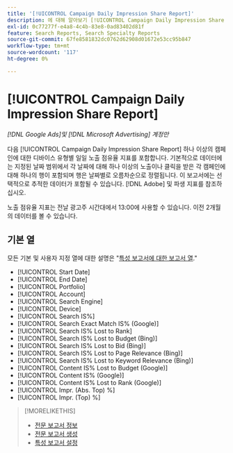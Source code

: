 ```yaml
---
title: '[!UICONTROL Campaign Daily Impression Share Report]'
description: 에 대해 알아보기 [!UICONTROL Campaign Daily Impression Share Report].
exl-id: 0c77277f-e4a8-4c4b-83e8-0ad83402d81f
feature: Search Reports, Search Specialty Reports
source-git-commit: 67fe8581832dc0762d62908d01672e53cc95b847
workflow-type: tm+mt
source-wordcount: '117'
ht-degree: 0%

---
```


# [!UICONTROL Campaign Daily Impression Share Report]

*[!DNL Google Ads]및 [!DNL Microsoft Advertising] 계정만*

다음 [!UICONTROL Campaign Daily Impression Share Report] 하나 이상의 캠페인에 대한 디바이스 유형별 일일 노출 점유율 지표를 포함합니다. 기본적으로 데이터에는 지정된 날짜 범위에서 각 날짜에 대해 하나 이상의 노출이나 클릭을 받은 각 캠페인에 대해 하나의 행이 포함되며 행은 날짜별로 오름차순으로 정렬됩니다. 이 보고서에는 선택적으로 추적한 데이터가 포함될 수 있습니다. [!DNL Adobe] 및 파생 지표를 참조하십시오.

노출 점유율 지표는 전날 광고주 시간대에서 13:00에 사용할 수 있습니다. 이전 2개월의 데이터를 볼 수 있습니다.

## 기본 열

모든 기본 및 사용자 지정 열에 대한 설명은 &quot;[특성 보고서에 대한 보고서 열](specialty-report-columns.md).&quot;

* [!UICONTROL Start Date]
* [!UICONTROL End Date]
* [!UICONTROL Portfolio]
* [!UICONTROL Account]
* [!UICONTROL Search Engine]
* [!UICONTROL Device]
* [!UICONTROL Search IS%]
* [!UICONTROL Search Exact Match IS% (Google)]
* [!UICONTROL Search IS% Lost to Rank]
* [!UICONTROL Search IS% Lost to Budget (Bing)]
* [!UICONTROL Search IS% Lost to Bid (Bing)]
* [!UICONTROL Search IS% Lost to Page Relevance (Bing)]
* [!UICONTROL Search IS% Lost to Keyword Relevance (Bing)]
* [!UICONTROL Content IS% Lost to Budget (Google)]
* [!UICONTROL Content IS% (Google)]
* [!UICONTROL Content IS% Lost to Rank (Google)]
* [!UICONTROL Impr. (Abs. Top) %]
* [!UICONTROL Impr. (Top) %]

>[!MORELIKETHIS]
>
>* [전문 보고서 정보](specialty-report-about.md)
>* [전문 보고서 생성](specialty-report-generate.md)
>* [특성 보고서 설정](specialty-report-settings.md)
